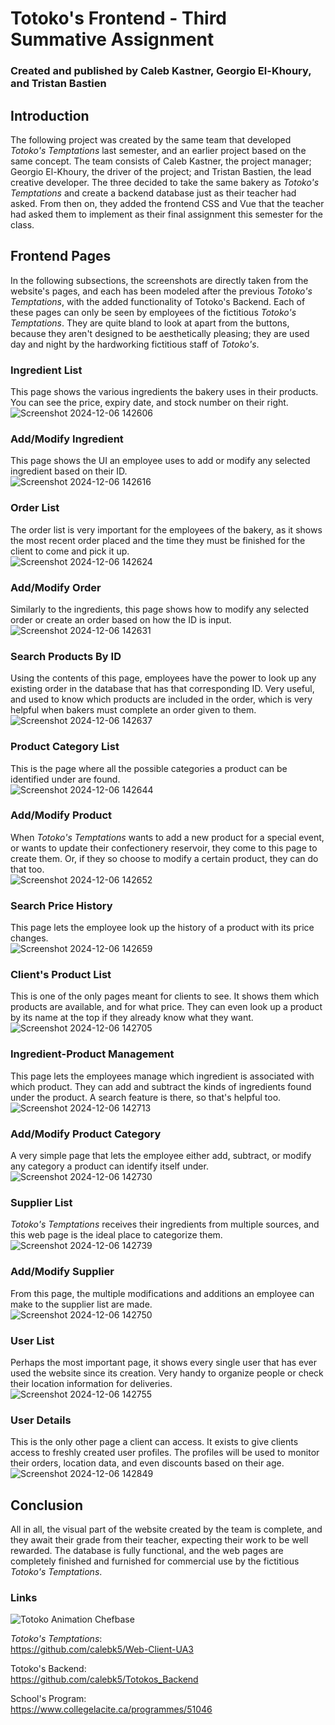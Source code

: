 # Totoko's Frontend - Third Summative Assignment  
### Created and published by Caleb Kastner, Georgio El-Khoury, and Tristan Bastien  

## Introduction  
The following project was created by the same team that developed _Totoko's Temptations_ last semester, and an earlier project based on the same concept. The team consists of Caleb Kastner, the project manager; Georgio El-Khoury, the driver of the project; and Tristan Bastien, the lead creative developer. The three decided to take the same bakery as _Totoko's Temptations_ and create a backend database just as their teacher had asked. From then on, they added the frontend CSS and Vue that the teacher had asked them to implement as their final assignment this semester for the class.  

## Frontend Pages  
In the following subsections, the screenshots are directly taken from the website's pages, and each has been modeled after the previous _Totoko's Temptations_, with the added functionality of Totoko's Backend. Each of these pages can only be seen by employees of the fictitious _Totoko's Temptations_. They are quite bland to look at apart from the buttons, because they aren't designed to be aesthetically pleasing; they are used day and night by the hardworking fictitious staff of _Totoko's_.  

### Ingredient List  
This page shows the various ingredients the bakery uses in their products. You can see the price, expiry date, and stock number on their right.  
![Screenshot 2024-12-06 142606](https://github.com/user-attachments/assets/5608c060-930c-42b9-b141-6809980b0a0f)  

### Add/Modify Ingredient  
This page shows the UI an employee uses to add or modify any selected ingredient based on their ID.  
![Screenshot 2024-12-06 142616](https://github.com/user-attachments/assets/a78e46fb-917c-4f30-9a57-4c887c114e00)  

### Order List  
The order list is very important for the employees of the bakery, as it shows the most recent order placed and the time they must be finished for the client to come and pick it up.  
![Screenshot 2024-12-06 142624](https://github.com/user-attachments/assets/c6b41d78-9c32-4cbb-a244-bbb2cc367e59)  

### Add/Modify Order  
Similarly to the ingredients, this page shows how to modify any selected order or create an order based on how the ID is input.  
![Screenshot 2024-12-06 142631](https://github.com/user-attachments/assets/d2c17e6e-934f-4332-8e7e-b1342a94cb30)  

### Search Products By ID  
Using the contents of this page, employees have the power to look up any existing order in the database that has that corresponding ID. Very useful, and used to know which products are included in the order, which is very helpful when bakers must complete an order given to them.  
![Screenshot 2024-12-06 142637](https://github.com/user-attachments/assets/f5b8af13-c6c4-43d1-ac3e-1203a5cd0eca)  

### Product Category List  
This is the page where all the possible categories a product can be identified under are found.  
![Screenshot 2024-12-06 142644](https://github.com/user-attachments/assets/0ace236b-dce5-4f78-b2fd-9ef08a439c60)  

### Add/Modify Product  
When _Totoko's Temptations_ wants to add a new product for a special event, or wants to update their confectionery reservoir, they come to this page to create them. Or, if they so choose to modify a certain product, they can do that too.  
![Screenshot 2024-12-06 142652](https://github.com/user-attachments/assets/e8abf839-d12d-4b24-bc85-f4ff17b383b8)  

### Search Price History  
This page lets the employee look up the history of a product with its price changes.  
![Screenshot 2024-12-06 142659](https://github.com/user-attachments/assets/05ed71b9-6037-4c2b-940d-14dc6ee49d7d)  

### Client's Product List  
This is one of the only pages meant for clients to see. It shows them which products are available, and for what price. They can even look up a product by its name at the top if they already know what they want.  
![Screenshot 2024-12-06 142705](https://github.com/user-attachments/assets/978e5417-f33c-4365-b756-c742ee137777)  

### Ingredient-Product Management  
This page lets the employees manage which ingredient is associated with which product. They can add and subtract the kinds of ingredients found under the product. A search feature is there, so that's helpful too.  
![Screenshot 2024-12-06 142713](https://github.com/user-attachments/assets/a4d64222-05d3-4378-ab6c-dbb69bac0e5a)  

### Add/Modify Product Category  
A very simple page that lets the employee either add, subtract, or modify any category a product can identify itself under.  
![Screenshot 2024-12-06 142730](https://github.com/user-attachments/assets/8229e7e1-9b1f-46b8-84f4-e9645be984c7)  

### Supplier List  
_Totoko's Temptations_ receives their ingredients from multiple sources, and this web page is the ideal place to categorize them.  
![Screenshot 2024-12-06 142739](https://github.com/user-attachments/assets/30000899-bead-47f7-adb3-3c8eeb6b0ce0)  

### Add/Modify Supplier  
From this page, the multiple modifications and additions an employee can make to the supplier list are made.  
![Screenshot 2024-12-06 142750](https://github.com/user-attachments/assets/6256458b-9685-4b07-9c9e-bc00f06f28d1)  

### User List  
Perhaps the most important page, it shows every single user that has ever used the website since its creation. Very handy to organize people or check their location information for deliveries.  
![Screenshot 2024-12-06 142755](https://github.com/user-attachments/assets/646eb4a5-570d-4c1d-a058-d512714a0ef3)  

### User Details  
This is the only other page a client can access. It exists to give clients access to freshly created user profiles. The profiles will be used to monitor their orders, location data, and even discounts based on their age.  
![Screenshot 2024-12-06 142849](https://github.com/user-attachments/assets/6c0b8a71-1436-4247-92fc-7866f2ba771d)  

## Conclusion  

All in all, the visual part of the website created by the team is complete, and they await their grade from their teacher, expecting their work to be well rewarded. The database is fully functional, and the web pages are completely finished and furnished for commercial use by the fictitious _Totoko's Temptations_.  

### Links  
![Totoko Animation Chefbase](https://github.com/user-attachments/assets/883d75ef-4e60-431d-a6d2-29982d631119)  

_Totoko's Temptations_:  
https://github.com/calebk5/Web-Client-UA3  

Totoko's Backend:  
https://github.com/calebk5/Totokos_Backend  

School's Program:  
https://www.collegelacite.ca/programmes/51046  
